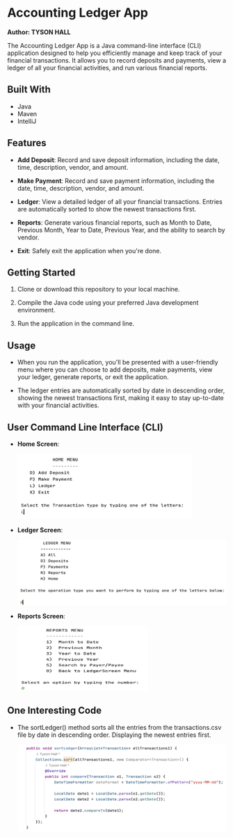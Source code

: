 # Accounting Ledger App
**Author: TYSON HALL**

The Accounting Ledger App is a Java command-line interface (CLI) application designed to help you efficiently manage and keep track of your financial transactions. It allows you to record deposits and payments, view a ledger of all your financial activities, and run various financial reports.

## Built With
- Java
- Maven
- IntelliJ

## Features

- **Add Deposit**: Record and save deposit information, including the date, time, description, vendor, and amount.

- **Make Payment**: Record and save payment information, including the date, time, description, vendor, and amount.

- **Ledger**: View a detailed ledger of all your financial transactions. Entries are automatically sorted to show the newest transactions first.

- **Reports**: Generate various financial reports, such as Month to Date, Previous Month, Year to Date, Previous Year, and the ability to search by vendor.

- **Exit**: Safely exit the application when you're done.

## Getting Started

1. Clone or download this repository to your local machine.

2. Compile the Java code using your preferred Java development environment.

3. Run the application in the command line.

## Usage

- When you run the application, you'll be presented with a user-friendly menu where you can choose to add deposits, make payments, view your ledger, generate reports, or exit the application.

- The ledger entries are automatically sorted by date in descending order, showing the newest transactions first, making it easy to stay up-to-date with your financial activities.

## User Command Line Interface (CLI)
- **Home Screen**: 
    
    <img src="images/home.png" width="400" height="150">

- **Ledger Screen**:
    
    <img src="images/ledger.png" width="600" height="150">

- **Reports Screen**:
  
    <img src="images/reports.png" width="300" height="150">

## One Interesting Code
- The sortLedger() method sorts all the entries from the transactions.csv file by date in descending order. Displaying the newest entries first.
  
    <img src="images/code.png" width="500" height="200">


